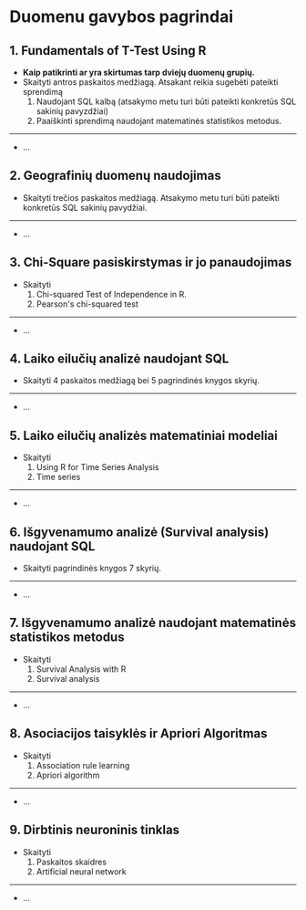 # Duomenu gavybos pagrindai

## 1. Fundamentals of T-Test Using R

- **Kaip patikrinti ar yra skirtumas tarp dviejų duomenų grupių.**
- Skaityti antros paskaitos medžiagą. Atsakant reikia sugebėti pateikti sprendimą
  1. Naudojant SQL kalbą (atsakymo metu turi būti pateikti konkretūs SQL sakinių pavyzdžiai)
  1. Paaiškinti sprendimą naudojant matematinės statistikos metodus.

---

- ...

## 2. Geografinių duomenų naudojimas

- Skaityti trečios paskaitos medžiagą. Atsakymo metu turi būti pateikti konkretūs SQL sakinių pavydžiai.

---

- ...

## 3. Chi-Square pasiskirstymas ir jo panaudojimas

- Skaityti
  1. Chi-squared Test of Independence in R.
  2. Pearson's chi-squared test

---

- ...

## 4. Laiko eilučių analizė naudojant SQL

- Skaityti 4 paskaitos medžiagą bei 5 pagrindinės knygos skyrių.

---

- ...

## 5. Laiko eilučių analizės matematiniai modeliai

- Skaityti
  1. Using R for Time Series Analysis
  2. Time series

---

- ...

## 6. Išgyvenamumo analizė (Survival analysis) naudojant SQL

- Skaityti pagrindinės knygos 7 skyrių.

---

- ...

## 7. Išgyvenamumo analizė naudojant matematinės statistikos metodus

- Skaityti
  1. Survival Analysis with R
  2. Survival analysis

---

- ...

## 8. Asociacijos taisyklės ir Apriori Algoritmas

- Skaityti
  1. Association rule learning
  2. Apriori algorithm  

---

- ...

## 9. Dirbtinis neuroninis tinklas

- Skaityti
  1. Paskaitos skaidres
  2. Artificial neural network

---

- ...